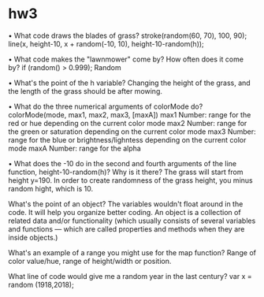 # hw3

• What code draws the blades of grass?
    stroke(random(60, 70), 100, 90);
    line(x, height-10, x + random(-10, 10), height-10-random(h));
  
• What code makes the "lawnmower" come by? How often does it come by?
    if (random() > 0.999); Random

• What's the point of the h variable?
    Changing the height of the grass, and the length of the grass should be after mowing.
    
• What do the three numerical arguments of colorMode do?
    colorMode(mode, max1, max2, max3, [maxA])
    max1	Number: range for the red or hue depending on the current color mode
    max2	Number: range for the green or saturation depending on the current color mode
    max3	Number: range for the blue or brightness/lighntess depending on the current color mode
    maxA	Number: range for the alpha
    
• What does the -10 do in the second and fourth arguments of the line function, height-10-random(h)? Why is it there?
    The grass will start from height y=190. In order to create randomness of the grass height, you minus random hight, which is 10.

What's the point of an object?
    The variables wouldn't float around in the code. It will help you organize better coding.
    An object is a collection of related data and/or functionality (which usually consists of several variables and functions — which are     called properties and methods when they are inside objects.)

What's an example of a range you might use for the map function?
       Range of color value/hue, range of height/width or position. 
       
What line of code would give me a random year in the last century?
    var x = random (1918,2018);
